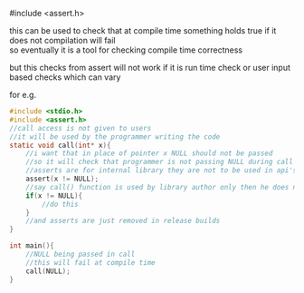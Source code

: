 #include <assert.h>

this can be used to check that at compile time something holds true if it does not compilation will fail  
so eventually it is a tool for checking compile time correctness  

but this checks from assert will not work if it is run time check or user input based checks which can vary

for e.g.


```c
#include <stdio.h>
#include <assert.h>
//call access is not given to users 
//it will be used by the programmer writing the code
static void call(int* x){
    //i want that in place of pointer x NULL should not be passed
    //so it will check that programmer is not passing NULL during call uses
    //asserts are for internal library they are not to be used in api's passed to other programmer
    assert(x != NULL);
    //say call() function is used by library author only then he does not necessarily have toc check like this
    if(x != NULL){
        //do this
    } 
    //and asserts are just removed in release builds
}

int main(){
    //NULL being passed in call
    //this will fail at compile time
    call(NULL);
}

```